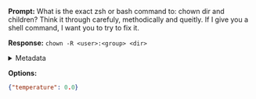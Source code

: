 **Prompt:**
What is the exact zsh or bash command to: chown dir and children? Think it through carefuly, methodically and queitly. If I give you a shell command, I want you to try to fix it.


**Response:**
`chown -R <user>:<group> <dir>`

<details><summary>Metadata</summary>

- Duration: 1239 ms
- Datetime: 2023-08-06T15:02:03.494862
- Model: gpt-3.5-turbo-0613

</details>

**Options:**
```json
{"temperature": 0.0}
```

